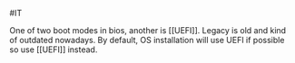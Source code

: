 #IT 

One of two boot modes in bios, another is [[UEFI]]. Legacy is old and kind of outdated nowadays. By default, OS installation will use UEFI if possible so use [[UEFI]] instead.


